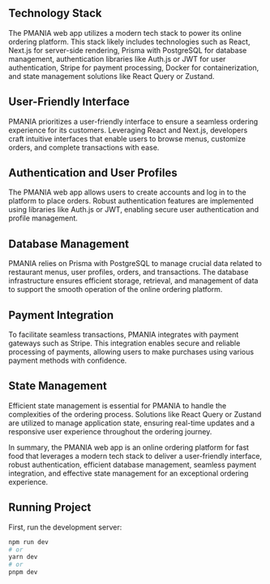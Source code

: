 ## Technology Stack
The PMANIA web app utilizes a modern tech stack to power its online ordering platform. This stack likely includes technologies such as React, Next.js for server-side rendering, Prisma with PostgreSQL for database management, authentication libraries like Auth.js or JWT for user authentication, Stripe for payment processing, Docker for containerization, and state management solutions like React Query or Zustand.

## User-Friendly Interface
PMANIA prioritizes a user-friendly interface to ensure a seamless ordering experience for its customers. Leveraging React and Next.js, developers craft intuitive interfaces that enable users to browse menus, customize orders, and complete transactions with ease.

## Authentication and User Profiles
The PMANIA web app allows users to create accounts and log in to the platform to place orders. Robust authentication features are implemented using libraries like Auth.js or JWT, enabling secure user authentication and profile management.

## Database Management
PMANIA relies on Prisma with PostgreSQL to manage crucial data related to restaurant menus, user profiles, orders, and transactions. The database infrastructure ensures efficient storage, retrieval, and management of data to support the smooth operation of the online ordering platform.

## Payment Integration
To facilitate seamless transactions, PMANIA integrates with payment gateways such as Stripe. This integration enables secure and reliable processing of payments, allowing users to make purchases using various payment methods with confidence.

## State Management
Efficient state management is essential for PMANIA to handle the complexities of the ordering process. Solutions like React Query or Zustand are utilized to manage application state, ensuring real-time updates and a responsive user experience throughout the ordering journey.

In summary, the PMANIA web app is an online ordering platform for fast food that leverages a modern tech stack to deliver a user-friendly interface, robust authentication, efficient database management, seamless payment integration, and effective state management for an exceptional ordering experience.

## Running Project

First, run the development server:

```bash
npm run dev
# or
yarn dev
# or
pnpm dev
```


